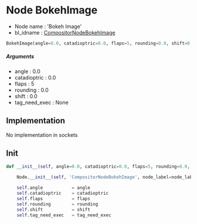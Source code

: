 # Node BokehImage

- Node name : 'Bokeh Image'
- bl_idname : [CompositorNodeBokehImage](https://docs.blender.org/api/current/bpy.types.CompositorNodeBokehImage.html)


``` python
BokehImage(angle=0.0, catadioptric=0.0, flaps=5, rounding=0.0, shift=0.0, tag_need_exec=None, node_label=None, node_color=None, **kwargs)
```
##### Arguments

- angle : 0.0
- catadioptric : 0.0
- flaps : 5
- rounding : 0.0
- shift : 0.0
- tag_need_exec : None

## Implementation

No implementation in sockets

## Init

``` python
def __init__(self, angle=0.0, catadioptric=0.0, flaps=5, rounding=0.0, shift=0.0, tag_need_exec=None, node_label=None, node_color=None, **kwargs):

    Node.__init__(self, 'CompositorNodeBokehImage', node_label=node_label, node_color=node_color, **kwargs)

    self.angle           = angle
    self.catadioptric    = catadioptric
    self.flaps           = flaps
    self.rounding        = rounding
    self.shift           = shift
    self.tag_need_exec   = tag_need_exec
```
